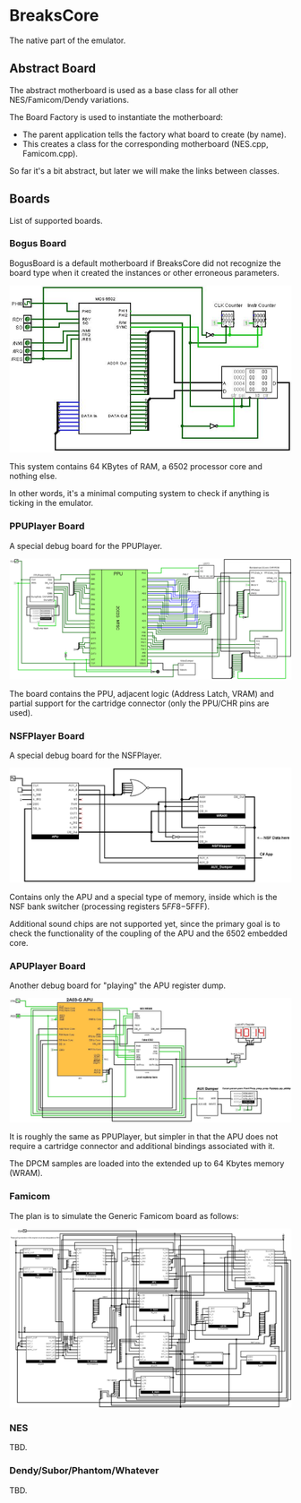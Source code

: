 # BreaksCore

The native part of the emulator.

## Abstract Board

The abstract motherboard is used as a base class for all other NES/Famicom/Dendy variations.

The Board Factory is used to instantiate the motherboard:
- The parent application tells the factory what board to create (by name).
- This creates a class for the corresponding motherboard (NES.cpp, Famicom.cpp).

So far it's a bit abstract, but later we will make the links between classes.

## Boards

List of supported boards.

### Bogus Board

BogusBoard is a default motherboard if BreaksCore did not recognize the board type when it created the instances or other erroneous parameters.

![BogusBoard](/UserManual/imgstore/BogusBoard.jpg)

This system contains 64 KBytes of RAM, a 6502 processor core and nothing else.

In other words, it's a minimal computing system to check if anything is ticking in the emulator.

### PPUPlayer Board

A special debug board for the PPUPlayer.

![PPUPlayer_All](/UserManual/imgstore/PPUPlayer_All.png)

The board contains the PPU, adjacent logic (Address Latch, VRAM) and partial support for the cartridge connector (only the PPU/CHR pins are used).

### NSFPlayer Board

A special debug board for the NSFPlayer.

![NSF_Board](/BreaksAPU/NSFPlayer/NSF_Board.png)

Contains only the APU and a special type of memory, inside which is the NSF bank switcher (processing registers $5FF8-$5FFF).

Additional sound chips are not supported yet, since the primary goal is to check the functionality of the coupling of the APU and the 6502 embedded core.

### APUPlayer Board

Another debug board for "playing" the APU register dump.

![APUPlayer](/UserManual/imgstore/APUPlayer.jpg)

It is roughly the same as PPUPlayer, but simpler in that the APU does not require a cartridge connector and additional bindings associated with it.

The DPCM samples are loaded into the extended up to 64 Kbytes memory (WRAM).

### Famicom

The plan is to simulate the Generic Famicom board as follows:

![fami_logisim](/UserManual/imgstore/fami_logisim.jpg)

### NES

TBD.

### Dendy/Subor/Phantom/Whatever

TBD.
